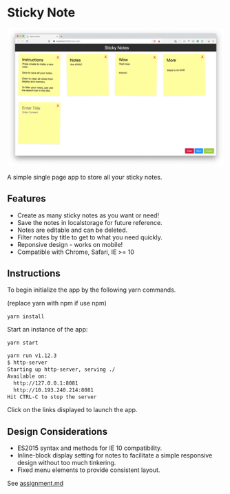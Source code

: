 # Sticky Note

![Sticky Notes Screenshot](screenshot.png)

A simple single page app to store all your sticky notes.

## Features

- Create as many sticky notes as you want or need!
- Save the notes in localstorage for future reference.
- Notes are editable and can be deleted.
- Filter notes by title to get to what you need quickly.
- Reponsive design - works on mobile!
- Compatible with Chrome, Safari, IE >= 10

## Instructions

To begin initialize the app by the following yarn commands.

(replace yarn with npm if use npm)

```
yarn install
```

Start an instance of the app:

```
yarn start
```

```
yarn run v1.12.3
$ http-server
Starting up http-server, serving ./
Available on:
  http://127.0.0.1:8081
  http://10.193.240.214:8081
Hit CTRL-C to stop the server
```

Click on the links displayed to launch the app.

## Design Considerations

- ES2015 syntax and methods for IE 10 compatibility.
- Inline-block display setting for notes to facilitate a simple responsive design without too much tinkering.
- Fixed menu elements to provide consistent layout.

See [assignment.md](assignment.md)
